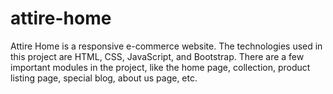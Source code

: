 # attire-home
Attire Home is a responsive e-commerce website. The technologies used in this project are HTML, CSS,  JavaScript, and Bootstrap. There are a few important modules in the project, like the home page, collection, product listing page, special blog, about us page, etc.
